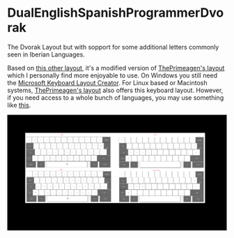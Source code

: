 # DualEnglishSpanishProgrammerDvorak
The Dvorak Layout but with sopport for some additional letters commonly seen in Iberian Languages.

Based on [this other layout](https://github.com/jayliu50/windows-programmer-dvorak/), it's a modified version of [ThePrimeagen's layout](https://github.com/ThePrimeagen/keyboards/tree/master) which I personally find more enjoyable to use. On Windows you still need the [Microsoft Keyboard Layout Creator](https://www.microsoft.com/en-us/download/details.aspx?id=102134). For Linux based or Macintosh systems, [ThePrimeagen's layout](https://github.com/ThePrimeagen/keyboards/tree/master) also offers this keyboard layout. However, if you need access to a whole bunch of languages, you may use something like [this](https://github.com/asvd/programmer-dvorak-eu). 

![Layout](KEYBOARD_LAYOUT.png)
